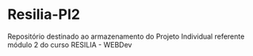 # Resilia-PI2
Repositório destinado ao armazenamento do Projeto Individual referente módulo 2 do curso RESILIA - WEBDev

